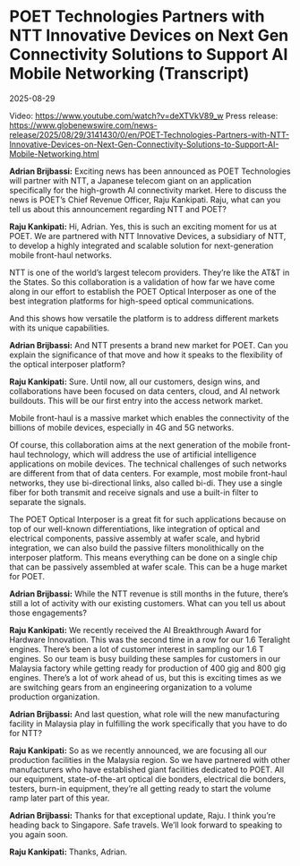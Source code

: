 # POET Technologies Partners with NTT Innovative Devices on Next Gen Connectivity Solutions to Support AI Mobile Networking (Transcript)

2025-08-29

Video: <https://www.youtube.com/watch?v=deXTVkV89_w>
Press release: <https://www.globenewswire.com/news-release/2025/08/29/3141430/0/en/POET-Technologies-Partners-with-NTT-Innovative-Devices-on-Next-Gen-Connectivity-Solutions-to-Support-AI-Mobile-Networking.html>

**Adrian Brijbassi:** Exciting news has been announced as POET Technologies will partner with NTT, a Japanese telecom giant on an application specifically for the high-growth AI connectivity market. Here to discuss the news is POET’s Chief Revenue Officer, Raju Kankipati. Raju, what can you tell us about this announcement regarding NTT and POET?

**Raju Kankipati:** Hi, Adrian. Yes, this is such an exciting moment for us at POET. We are partnered with NTT Innovative Devices, a subsidiary of NTT, to develop a highly integrated and scalable solution for next-generation mobile front-haul networks.

NTT is one of the world’s largest telecom providers. They’re like the AT&T in the States. So this collaboration is a validation of how far we have come along in our effort to establish the POET Optical Interposer as one of the best integration platforms for high-speed optical communications.

And this shows how versatile the platform is to address different markets with its unique capabilities.

**Adrian Brijbassi:** And NTT presents a brand new market for POET. Can you explain the significance of that move and how it speaks to the flexibility of the optical interposer platform?

**Raju Kankipati:** Sure. Until now, all our customers, design wins, and collaborations have been focused on data centers, cloud, and AI network buildouts. This will be our first entry into the access network market.

Mobile front-haul is a massive market which enables the connectivity of the billions of mobile devices, especially in 4G and 5G networks.

Of course, this collaboration aims at the next generation of the mobile front-haul technology, which will address the use of artificial intelligence applications on mobile devices. The technical challenges of such networks are different from that of data centers. For example, most mobile front-haul networks, they use bi-directional links, also called bi-di. They use a single fiber for both transmit and receive signals and use a built-in filter to separate the signals.

The POET Optical Interposer is a great fit for such applications because on top of our well-known differentiations, like integration of optical and electrical components, passive assembly at wafer scale, and hybrid integration, we can also build the passive filters monolithically on the interposer platform. This means everything can be done on a single chip that can be passively assembled at wafer scale. This can be a huge market for POET.

**Adrian Brijbassi:** While the NTT revenue is still months in the future, there’s still a lot of activity with our existing customers. What can you tell us about those engagements?

**Raju Kankipati:** We recently received the AI Breakthrough Award for Hardware Innovation. This was the second time in a row for our 1.6 Teralight engines. There’s been a lot of customer interest in sampling our 1.6 T engines. So our team is busy building these samples for customers in our Malaysia factory while getting ready for production of 400 gig and 800 gig engines. There’s a lot of work ahead of us, but this is exciting times as we are switching gears from an engineering organization to a volume production organization.

**Adrian Brijbassi:** And last question, what role will the new manufacturing facility in Malaysia play in fulfilling the work specifically that you have to do for NTT?

**Raju Kankipati:** So as we recently announced, we are focusing all our production facilities in the Malaysia region. So we have partnered with other manufacturers who have established giant facilities dedicated to POET. All our equipment, state-of-the-art optical die bonders, electrical die bonders, testers, burn-in equipment, they’re all getting ready to start the volume ramp later part of this year.

**Adrian Brijbassi:** Thanks for that exceptional update, Raju. I think you’re heading back to Singapore. Safe travels. We’ll look forward to speaking to you again soon.

**Raju Kankipati:** Thanks, Adrian.
